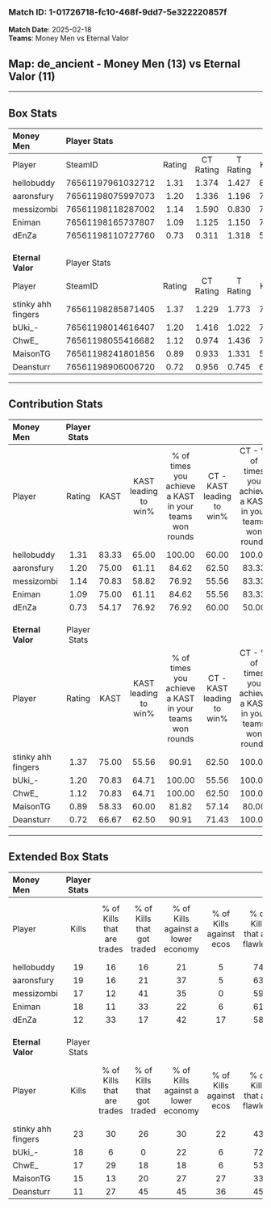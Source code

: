 ### Match ID: 1-01726718-fc10-468f-9dd7-5e322220857f  
**Match Date**: 2025-02-18  
**Teams**: Money Men vs Eternal Valor  

## **Map**: de_ancient - Money Men (13) vs Eternal Valor (11)  
---  

## Box Stats  

| **Money Men**      | Player Stats      |        |           |          |       |       |       |         |        |      |     |
| :- | :- | :-: | :-: | :-: | :-: | :-: | :-: | :-: | :-: | :-: | :-: |
| Player             | SteamID           | Rating | CT Rating | T Rating | KAST  |  ADR  | Kills | Assists | Deaths | K/D  | HS% |
| hellobuddy         | 76561197961032712 |  1.31  |   1.374   |  1.427   | 83.33 | 95.4  |  19   |    7    |   17   | 1.12 | 26  |
| aaronsfury         | 76561198075997073 |  1.20  |   1.336   |  1.196   | 75.00 | 69.5  |  19   |    4    |   15   | 1.27 | 31  |
| messizombi         | 76561198118287002 |  1.14  |   1.590   |  0.830   | 70.83 | 91.4  |  17   |    9    |   17   | 1.00 | 35  |
| Eniman             | 76561198165737807 |  1.09  |   1.125   |  1.150   | 75.00 | 63.4  |  18   |    2    |   17   | 1.06 | 33  |
| dEnZa              | 76561198110727760 |  0.73  |   0.311   |  1.318   | 54.17 | 71.8  |  12   |    7    |   19   | 0.63 | 58  |
|                    |                   |        |           |          |       |       |       |         |        |      |     |
|                    |                   |        |           |          |       |       |       |         |        |      |     |
|                    |                   |        |           |          |       |       |       |         |        |      |     |
| **Eternal Valor**  | Player Stats      |        |           |          |       |       |       |         |        |      |     |
| Player             | SteamID           | Rating | CT Rating | T Rating | KAST  |  ADR  | Kills | Assists | Deaths | K/D  | HS% |
| stinky ahh fingers | 76561198285871405 |  1.37  |   1.229   |  1.773   | 75.00 | 114.8 |  23   |    7    |   21   | 1.10 | 69  |
| bUki_-             | 76561198014616407 |  1.20  |   1.416   |  1.022   | 70.83 | 77.9  |  18   |    2    |   13   | 1.38 | 33  |
| ChwE_              | 76561198055416682 |  1.12  |   0.974   |  1.436   | 70.83 | 72.7  |  17   |    6    |   15   | 1.13 | 64  |
| MaisonTG           | 76561198241801856 |  0.89  |   0.933   |  1.331   | 58.33 | 76.4  |  15   |    5    |   18   | 0.83 | 46  |
| Deansturr          | 76561198906006720 |  0.72  |   0.956   |  0.745   | 66.67 | 55.3  |  11   |    4    |   19   | 0.58 | 18  |
---  

## Contribution Stats  

| **Money Men**      | Player Stats |       |                      |                                                        |                           |                                                             |                          |                                                            |
| :- | :-: | :-: | :-: | :-: | :-: | :-: | :-: | :-: |
| Player             |    Rating    | KAST  | KAST leading to win% | % of times you achieve a KAST in your teams won rounds | CT - KAST leading to win% | CT - % of times you achieve a KAST in your teams won rounds | T - KAST leading to win% | T - % of times you achieve a KAST in your teams won rounds |
| hellobuddy         |     1.31     | 83.33 |        65.00         |                         100.00                         |           60.00           |                           100.00                            |          70.00           |                           100.00                           |
| aaronsfury         |     1.20     | 75.00 |        61.11         |                         84.62                          |           62.50           |                            83.33                            |          60.00           |                           85.71                            |
| messizombi         |     1.14     | 70.83 |        58.82         |                         76.92                          |           55.56           |                            83.33                            |          62.50           |                           71.43                            |
| Eniman             |     1.09     | 75.00 |        61.11         |                         84.62                          |           55.56           |                            83.33                            |          66.67           |                           85.71                            |
| dEnZa              |     0.73     | 54.17 |        76.92         |                         76.92                          |           60.00           |                            50.00                            |          87.50           |                           100.00                           |
|                    |              |       |                      |                                                        |                           |                                                             |                          |                                                            |
|                    |              |       |                      |                                                        |                           |                                                             |                          |                                                            |
|                    |              |       |                      |                                                        |                           |                                                             |                          |                                                            |
| **Eternal Valor**  | Player Stats |       |                      |                                                        |                           |                                                             |                          |                                                            |
| Player             |    Rating    | KAST  | KAST leading to win% | % of times you achieve a KAST in your teams won rounds | CT - KAST leading to win% | CT - % of times you achieve a KAST in your teams won rounds | T - KAST leading to win% | T - % of times you achieve a KAST in your teams won rounds |
| stinky ahh fingers |     1.37     | 75.00 |        55.56         |                         90.91                          |           62.50           |                           100.00                            |          50.00           |                           83.33                            |
| bUki_-             |     1.20     | 70.83 |        64.71         |                         100.00                         |           55.56           |                           100.00                            |          75.00           |                           100.00                           |
| ChwE_              |     1.12     | 70.83 |        64.71         |                         100.00                         |           62.50           |                           100.00                            |          66.67           |                           100.00                           |
| MaisonTG           |     0.89     | 58.33 |        60.00         |                         81.82                          |           57.14           |                            80.00                            |          62.50           |                           83.33                            |
| Deansturr          |     0.72     | 66.67 |        62.50         |                         90.91                          |           71.43           |                           100.00                            |          55.56           |                           83.33                            |
---  

## Extended Box Stats  

| **Money Men**      | Player Stats |                            |                            |                                    |                         |                              |                                 |        |                             |                                     |                          |                               |                            |
| :- | :-: | :-: | :-: | :-: | :-: | :-: | :-: | :-: | :-: | :-: | :-: | :-: | :-: |
| Player             |    Kills     | % of Kills that are trades | % of Kills that got traded | % of Kills against a lower economy | % of Kills against ecos | % of Kills that are flawless | % of Kills that are close duels | Deaths | % of Deaths that get traded | % of Deaths against a lower economy | % of Deaths against ecos | % of Deaths that are flawless | % of Deaths that are close |
| hellobuddy         |      19      |             16             |             16             |                 21                 |            5            |              74              |               11                |   17   |             24              |                 29                  |            0             |              35               |             12             |
| aaronsfury         |      19      |             16             |             21             |                 37                 |            5            |              63              |                5                |   15   |             20              |                 13                  |            0             |              80               |             7              |
| messizombi         |      17      |             12             |             41             |                 35                 |            0            |              59              |               18                |   17   |             18              |                 18                  |            0             |              35               |             24             |
| Eniman             |      18      |             11             |             33             |                 22                 |            6            |              61              |                0                |   17   |             12              |                 24                  |            0             |              65               |             6              |
| dEnZa              |      12      |             33             |             17             |                 42                 |           17            |              58              |                0                |   19   |             21              |                 26                  |            0             |              32               |             16             |
|                    |              |                            |                            |                                    |                         |                              |                                 |        |                             |                                     |                          |                               |                            |
|                    |              |                            |                            |                                    |                         |                              |                                 |        |                             |                                     |                          |                               |                            |
|                    |              |                            |                            |                                    |                         |                              |                                 |        |                             |                                     |                          |                               |                            |
| **Eternal Valor**  | Player Stats |                            |                            |                                    |                         |                              |                                 |        |                             |                                     |                          |                               |                            |
| Player             |    Kills     | % of Kills that are trades | % of Kills that got traded | % of Kills against a lower economy | % of Kills against ecos | % of Kills that are flawless | % of Kills that are close duels | Deaths | % of Deaths that get traded | % of Deaths against a lower economy | % of Deaths against ecos | % of Deaths that are flawless | % of Deaths that are close |
| stinky ahh fingers |      23      |             30             |             26             |                 30                 |           22            |              43              |                9                |   21   |             29              |                 19                  |            5             |              62               |             19             |
| bUki_-             |      18      |             6              |             0              |                 22                 |            6            |              72              |               11                |   13   |              8              |                  8                  |            0             |              77               |             8              |
| ChwE_              |      17      |             29             |             18             |                 18                 |            6            |              53              |               12                |   15   |             27              |                  7                  |            0             |              73               |             7              |
| MaisonTG           |      15      |             13             |             20             |                 27                 |           27            |              33              |               20                |   18   |             33              |                 17                  |            6             |              61               |             0              |
| Deansturr          |      11      |             27             |             45             |                 45                 |           36            |              45              |               18                |   19   |             32              |                 16                  |            5             |              53               |             0              |

